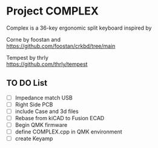# Project COMPLEX
Complex is a 36-key ergonomic split keyboard inspired by  

Corne by foostan and  
https://github.com/foostan/crkbd/tree/main

Tempest by thrly  
https://github.com/thrly/tempest

## TO DO List
- [ ] Impedance match USB
- [ ] Right Side PCB
- [ ] include Case and 3d files
- [ ] Rebase from kiCAD to Fusion ECAD
- [ ] Begin QMK firmware
- [ ] define COMPLEX.cpp in QMK environment
- [ ] create Keyamp 

